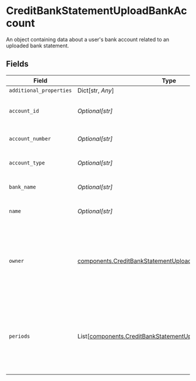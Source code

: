 # CreditBankStatementUploadBankAccount

An object containing data about a user's bank account related to an uploaded bank statement.


## Fields

| Field                                                                                                                            | Type                                                                                                                             | Required                                                                                                                         | Description                                                                                                                      |
| -------------------------------------------------------------------------------------------------------------------------------- | -------------------------------------------------------------------------------------------------------------------------------- | -------------------------------------------------------------------------------------------------------------------------------- | -------------------------------------------------------------------------------------------------------------------------------- |
| `additional_properties`                                                                                                          | Dict[str, *Any*]                                                                                                                 | :heavy_minus_sign:                                                                                                               | N/A                                                                                                                              |
| `account_id`                                                                                                                     | *Optional[str]*                                                                                                                  | :heavy_check_mark:                                                                                                               | The unique id of the bank account                                                                                                |
| `account_number`                                                                                                                 | *Optional[str]*                                                                                                                  | :heavy_check_mark:                                                                                                               | The bank account number.                                                                                                         |
| `account_type`                                                                                                                   | *Optional[str]*                                                                                                                  | :heavy_check_mark:                                                                                                               | The type of the bank account.                                                                                                    |
| `bank_name`                                                                                                                      | *Optional[str]*                                                                                                                  | :heavy_check_mark:                                                                                                               | The name of the bank institution.                                                                                                |
| `name`                                                                                                                           | *Optional[str]*                                                                                                                  | :heavy_check_mark:                                                                                                               | The name of the bank account                                                                                                     |
| `owner`                                                                                                                          | [components.CreditBankStatementUploadAccountOwner](../../models/shared/creditbankstatementuploadaccountowner.md)                 | :heavy_check_mark:                                                                                                               | An object containing data about the owner of the bank account for the uploaded bank statement.                                   |
| `periods`                                                                                                                        | List[[components.CreditBankStatementUploadBankAccountPeriod](../../models/shared/creditbankstatementuploadbankaccountperiod.md)] | :heavy_check_mark:                                                                                                               | An array of period objects, containing more data on the overall period of the statement.                                         |